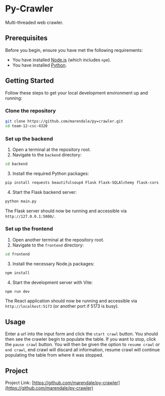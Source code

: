 # Py-Crawler

Multi-threaded web crawler.

## Prerequisites

Before you begin, ensure you have met the following requirements:
- You have installed [Node.js](https://nodejs.org/) (which includes `npm`).
- You have installed [Python](https://www.python.org/).

## Getting Started

Follow these steps to get your local development environment up and running:

### Clone the repository

```bash
git clone https://github.com/marendale/py=crawler.git
cd team-12-csc-4320
```

### Set up the backend

1. Open a terminal at the repository root.
2. Navigate to the `backend` directory:

```bash
cd backend
```

3. Install the required Python packages:

```bash
pip install requests beautifulsoup4 Flask Flask-SQLAlchemy flask-cors
```

4. Start the Flask backend server:

```bash
python main.py
```

The Flask server should now be running and accessible via `http://127.0.0.1:5000/`.

### Set up the frontend

1. Open another terminal at the repository root.
2. Navigate to the `frontend` directory:

```bash
cd frontend
```

3. Install the necessary Node.js packages:

```bash
npm install
```

4. Start the development server with Vite:

```bash
npm run dev
```

The React application should now be running and accessible via `http://localhost:5173` (or another port if 5173 is busy).

## Usage

Enter a url into the input form and click the `start crawl` button. You should then see the crawler begin to populate the table. If you want to stop, click the `pause crawl` button. You will then be given the option to `resume crawl` or `end crawl`, end crawl will discard all information, resume crawl will continue populating the table from where it was stopped.

## Project

Project Link: [https://github.com/marendale/py-crawler](https://github.com/marendale/py-crawler)
